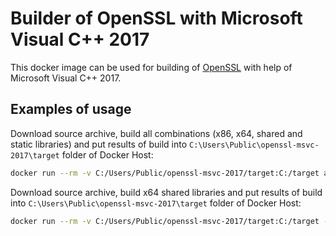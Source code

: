 # Builder of OpenSSL with Microsoft Visual C++ 2017

This docker image can be used for building of [OpenSSL](https://www.openssl.org/) with help of Microsoft Visual C++ 2017.

## Examples of usage

Download source archive, build all combinations (x86, x64, shared and static libraries) and put results of build into 
`C:\Users\Public\openssl-msvc-2017\target` folder of Docker Host:  

```bash
docker run --rm -v C:/Users/Public/openssl-msvc-2017/target:C:/target abrarov/openssl-msvc-2017
```

Download source archive, build x64 shared libraries and put results of build into `C:\Users\Public\openssl-msvc-2017\target` 
folder of Docker Host:
 
```bash
docker run --rm -v C:/Users/Public/openssl-msvc-2017/target:C:/target -e OPENSSL_ADDRESS_MODEL=64 -e OPENSSL_LINKAGE=shared abrarov/openssl-msvc-2017
```

